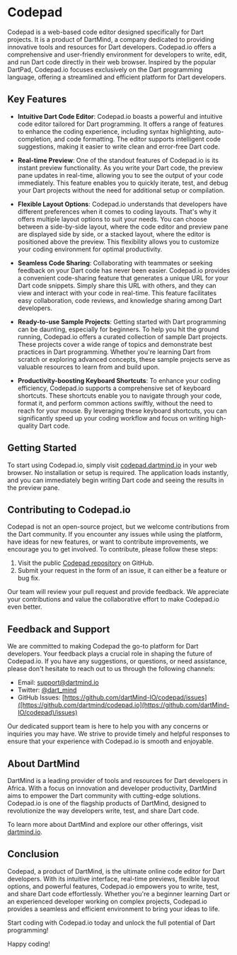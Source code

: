 # Codepad

Codepad is a web-based code editor designed specifically for Dart projects. It is a product of DartMind, a company dedicated to providing innovative tools and resources for Dart developers. Codepad.io offers a comprehensive and user-friendly environment for developers to write, edit, and run Dart code directly in their web browser. Inspired by the popular DartPad, Codepad.io focuses exclusively on the Dart programming language, offering a streamlined and efficient platform for Dart developers.

## Key Features

- **Intuitive Dart Code Editor**: Codepad.io boasts a powerful and intuitive code editor tailored for Dart programming. It offers a range of features to enhance the coding experience, including syntax highlighting, auto-completion, and code formatting. The editor supports intelligent code suggestions, making it easier to write clean and error-free Dart code.

- **Real-time Preview**: One of the standout features of Codepad.io is its instant preview functionality. As you write your Dart code, the preview pane updates in real-time, allowing you to see the output of your code immediately. This feature enables you to quickly iterate, test, and debug your Dart projects without the need for additional setup or compilation.

- **Flexible Layout Options**: Codepad.io understands that developers have different preferences when it comes to coding layouts. That's why it offers multiple layout options to suit your needs. You can choose between a side-by-side layout, where the code editor and preview pane are displayed side by side, or a stacked layout, where the editor is positioned above the preview. This flexibility allows you to customize your coding environment for optimal productivity.

- **Seamless Code Sharing**: Collaborating with teammates or seeking feedback on your Dart code has never been easier. Codepad.io provides a convenient code-sharing feature that generates a unique URL for your Dart code snippets. Simply share this URL with others, and they can view and interact with your code in real-time. This feature facilitates easy collaboration, code reviews, and knowledge sharing among Dart developers.

- **Ready-to-use Sample Projects**: Getting started with Dart programming can be daunting, especially for beginners. To help you hit the ground running, Codepad.io offers a curated collection of sample Dart projects. These projects cover a wide range of topics and demonstrate best practices in Dart programming. Whether you're learning Dart from scratch or exploring advanced concepts, these sample projects serve as valuable resources to learn from and build upon.

- **Productivity-boosting Keyboard Shortcuts**: To enhance your coding efficiency, Codepad.io supports a comprehensive set of keyboard shortcuts. These shortcuts enable you to navigate through your code, format it, and perform common actions swiftly, without the need to reach for your mouse. By leveraging these keyboard shortcuts, you can significantly speed up your coding workflow and focus on writing high-quality Dart code.

## Getting Started

To start using Codepad.io, simply visit [codepad.dartmind.io](https://codepad.dartmind.io) in your web browser. No installation or setup is required. The application loads instantly, and you can immediately begin writing Dart code and seeing the results in the preview pane.

## Contributing to Codepad.io

Codepad is not an open-source project, but we welcome contributions from the Dart community. If you encounter any issues while using the platform, have ideas for new features, or want to contribute improvements, we encourage you to get involved. To contribute, please follow these steps:

1. Visit the public [Codepad repository]([https://github.com/dartmind](https://github.com/dartMind-IO/codepad)) on GitHub.
2. Submit your request in the form of an issue, it can either be a feature or bug fix.

Our team will review your pull request and provide feedback. We appreciate your contributions and value the collaborative effort to make Codepad.io even better.

## Feedback and Support

We are committed to making Codepad the go-to platform for Dart developers. Your feedback plays a crucial role in shaping the future of Codepad.io. If you have any suggestions, or questions, or need assistance, please don't hesitate to reach out to us through the following channels:

- Email: support@dartmind.io
- Twitter: [@dart_mind](https://twitter.com/dart_mind)
- GitHub Issues: [https://github.com/dartMind-IO/codepad/issues]([https://github.com/dartmind/codepad.io](https://github.com/dartMind-IO/codepad)/issues)

Our dedicated support team is here to help you with any concerns or inquiries you may have. We strive to provide timely and helpful responses to ensure that your experience with Codepad.io is smooth and enjoyable.

## About DartMind

DartMind is a leading provider of tools and resources for Dart developers in Africa. With a focus on innovation and developer productivity, DartMind aims to empower the Dart community with cutting-edge solutions. Codepad.io is one of the flagship products of DartMind, designed to revolutionize the way developers write, test, and share Dart code.

To learn more about DartMind and explore our other offerings, visit [dartmind.io](https://dartmind.io).

## Conclusion

Codepad, a product of DartMind, is the ultimate online code editor for Dart developers. With its intuitive interface, real-time previews, flexible layout options, and powerful features, Codepad.io empowers you to write, test, and share Dart code effortlessly. Whether you're a beginner learning Dart or an experienced developer working on complex projects, Codepad.io provides a seamless and efficient environment to bring your ideas to life.

Start coding with Codepad.io today and unlock the full potential of Dart programming!

Happy coding!
